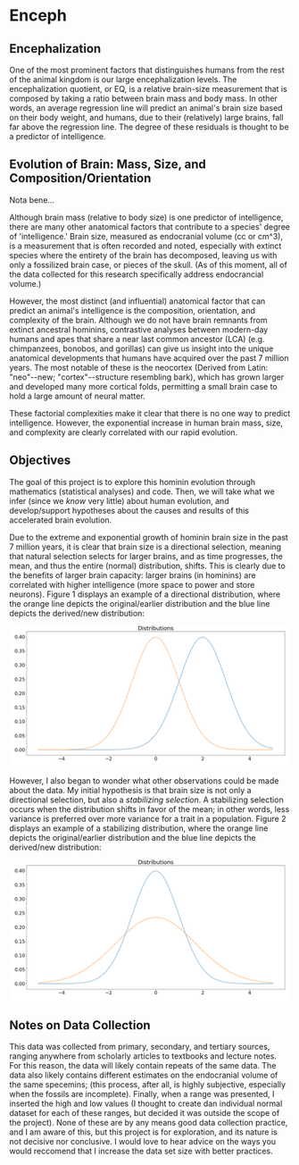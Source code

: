 # Enceph

## Encephalization

One of the most prominent factors that distinguishes humans from the rest of the animal kingdom is our large encephalization levels. The encephalization quotient, or EQ, is a relative brain-size measurement that is composed by taking a ratio between brain mass and body mass. In other words, an average regression line will predict an animal's brain size based on their body weight, and humans, due to their (relatively) large brains, fall far above the regression line. The degree of these residuals is thought to be a predictor of intelligence.


## Evolution of Brain: Mass, Size, and Composition/Orientation

Nota bene...

Although brain mass (relative to body size) is one predictor of intelligence, there are many other anatomical factors that contribute to a species' degree of 'intelligence.' Brain size, measured as endocranial volume (cc or cm^3), is a measurement that is often recorded and noted, especially with extinct species where the entirety of the brain has decomposed, leaving us with only a fossilized brain case, or pieces of the skull. (As of this moment, all of the data collected for this research specifically address endocrancial volume.)

However, the most distinct (and influential) anatomical factor that can predict an animal's intelligence is the composition, orientation, and complexity of the brain. Although we do not have brain remnants from extinct ancestral hominins, contrastive analyses between modern-day humans and apes that share a near last common ancestor (LCA) (e.g. chimpanzees, bonobos, and gorillas) can give us insight into the unique anatomical developments that humans have acquired over the past 7 million years. The most notable of these is the neocortex (Derived from Latin: "neo"--new; "cortex"--structure resembling bark), which has grown larger and developed many more cortical folds, permitting a small brain case to hold a large amount of neural matter.

These factorial complexities make it clear that there is no one way to predict intelligence. However, the exponential increase in human brain mass, size, and complexity are clearly correlated with our rapid evolution.

## Objectives

The goal of this project is to explore this hominin evolution through mathematics (statistical analyses) and code. Then, we will take what we infer (since we <i>know</i> very little) about human evolution, and develop/support hypotheses about the causes and results of this accelerated brain evolution.

Due to the extreme and exponential growth of hominin brain size in the past 7 million years, it is clear that brain size is a directional selection, meaning that natural selection selects for larger brains, and as time progresses, the mean, and thus the entire (normal) distribution, shifts. This is clearly due to the benefits of larger brain capacity: larger brains (in hominins) are correlated with higher intelligence (more space to power and store neurons). Figure 1 displays an example of a directional distribution, where the orange line depicts the original/earlier distribution and the blue line depicts the derived/new distribution:

![directional_distribution](./distribution.png)

However, I also began to wonder what other observations could be made about the data. My initial hypothesis is that brain size is not only a directional selection, but also a <i>stabilizing selection</i>. A stabilizing selection occurs when the distribution shifts in favor of the mean; in other words, less variance is preferred over more variance for a trait in a population. Figure 2 displays an example of a stabilizing distribution, where the orange line depicts the original/earlier distribution and the blue line depicts the derived/new distribution:

![stabilizing_distribution](./stabilizing_distribution.png)

## Notes on Data Collection

This data was collected from primary, secondary, and tertiary sources, ranging anywhere from scholarly articles to textbooks and lecture notes. For this reason, the data will likely contain repeats of the same data. The data also likely contains different estimates on the endocranial volume of the same specemins; (this process, after all, is highly subjective, especially when the fossils are incomplete). Finally, when a range was presented, I inserted the high and low values (I thought to create dan individual normal dataset for each of these ranges, but decided it was outside the scope of the project). None of these are by any means good data collection practice, and I am aware of this, but this project is for exploration, and its nature is not decisive nor conclusive. I would love to hear advice on the ways you would reccomend that I increase the data set size with better practices. 
